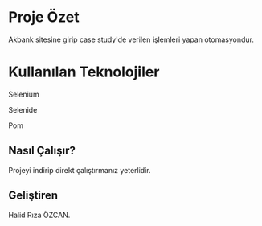 # Proje Özet

Akbank sitesine girip case study'de verilen işlemleri yapan otomasyondur.

# Kullanılan Teknolojiler

Selenium

Selenide

Pom

## Nasıl Çalışır?

Projeyi indirip direkt çalıştırmanız yeterlidir.

## Geliştiren

Halid Rıza ÖZCAN.


